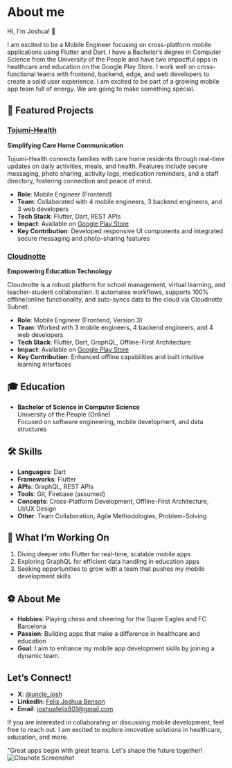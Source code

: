 # About me

Hi, I'm Joshua! 👋

I am excited to be a Mobile Engineer focusing on cross-platform mobile applications using Flutter and Dart. I have a Bachelor’s degree in Computer Science from the University of the People and have two impactful apps in healthcare and education on the Google Play Store. I work well on cross-functional teams with frontend, backend, edge, and web developers to create a solid user experience. I am excited to be part of a growing mobile app team full of energy. We are going to make something special.

## 🚀 Featured Projects

### [Tojumi-Health](https://play.google.com/store/apps/details?id=com.tojumi.tojumi_health_app&hl=en-US)
**Simplifying Care Home Communication**

Tojumi-Health connects families with care home residents through real-time updates on daily activities, meals, and health. Features include secure messaging, photo sharing, activity logs, medication reminders, and a staff directory, fostering connection and peace of mind.

- **Role**: Mobile Engineer (Frontend)
- **Team**: Collaborated with 4 mobile engineers, 3 backend engineers, and 3 web developers
- **Tech Stack**: Flutter, Dart, REST APIs
- **Impact**: Available on [Google Play Store](https://play.google.com/store/apps/details?id=com.tojumi.tojumi_health_app&hl=en-US)
- **Key Contribution**: Developed responsive UI components and integrated secure messaging and photo-sharing features

### [Cloudnotte](https://play.google.com/store/apps/details?id=app.cloudnotte&hl=en-US)
**Empowering Education Technology**

Cloudnotte is a robust platform for school management, virtual learning, and teacher-student collaboration. It automates workflows, supports 100% offline/online functionality, and auto-syncs data to the cloud via Cloudnotte Subnet.

- **Role**: Mobile Engineer (Frontend, Version 3)
- **Team**: Worked with 3 mobile engineers, 4 backend engineers, and 4 web developers
- **Tech Stack**: Flutter, Dart, GraphQL, Offline-First Architecture
- **Impact**: Available on [Google Play Store](https://play.google.com/store/apps/details?id=app.cloudnotte&hl=en-US)
- **Key Contribution**: Enhanced offline capabilities and built intuitive learning interfaces

## 🎓 Education

- **Bachelor of Science in Computer Science**  
  University of the People (Online)  
  Focused on software engineering, mobile development, and data structures

## 🛠️ Skills

- **Languages**: Dart
- **Frameworks**: Flutter
- **APIs**: GraphQL, REST APIs
- **Tools**: Git, Firebase (assumed)
- **Concepts**: Cross-Platform Development, Offline-First Architecture, UI/UX Design
- **Other**: Team Collaboration, Agile Methodologies, Problem-Solving

## 🌟 What I’m Working On

1. Diving deeper into Flutter for real-time, scalable mobile apps
2. Exploring GraphQL for efficient data handling in education apps
3. Seeking opportunities to grow with a team that pushes my mobile development skills

## ⚽ About Me

- **Hobbies**: Playing chess and cheering for the Super Eagles and FC Barcelona
- **Passion**: Building apps that make a difference in healthcare and education
- **Goal**: I aim to enhance my mobile app development skills by joining a dynamic team.

## Let’s Connect!

- **X**: [@uncle_josh](https://x.com/uncle_josh)
- **LinkedIn**: [Felix Joshua Benson](https://linkedin.com/in/felix-joshua-benson-2a9547146/)
- **Email**: [joshuafelix801@gmail.com](mailto:joshuafelix801@gmail.com)

If you are interested in collaborating or discussing mobile development, feel free to reach out. I am excited to explore innovative solutions in healthcare, education, and more.

"Great apps begin with great teams. Let's shape the future together!
![Clounote Screenshot](https://github.com/user-attachments/assets/e2801587-6197-4637-b3a4-3e8d2bd04ddc)
